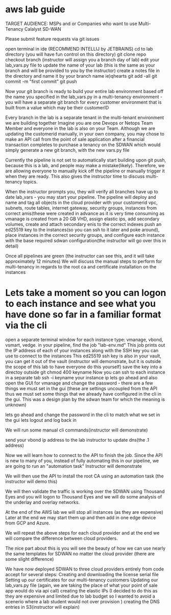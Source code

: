 aws lab guide
==============
TARGET AUDIENCE: MSPs and or Companies who want to use Multi-Tenancy Calalyst SD-WAN

Please submit feature requests via git issues


open terminal in ide (RECOMMEND INTELLIJ by JETBRAINS)
cd to lab directory (you will have fun control on this directory)
git clone repo 
checkout branch (instructor will assign you a branch day of lab)
edit your lab_vars.py file to update the name of your lab (this is the same as your branch and will be provided to you by the instructor)
create a notes file in the directory and name it by your branch name ie)qhearts
git add -all
git commit -m "first commit"
git push

Now your git branch is ready to build your entire lab environment based off the name you specified in the lab_vars.py
in a multi-tenancy environment - you will have a separate git branch for every customer environment that is built from a value which may be their customerID

Every branch in the lab is a separate tenant in the multi-tenant environment we are building together
Imagine you are one Devops or Netops Team Member and everyone in the lab is also on your Team. 
Although we are updating the customerid manually, in your own company, you may chose to make an API call from the point of sale application 
after a financial transaction completes to purchase a tenancy on the SDWAN which would simply generate a new git branch, with the new vars.py file

Currently the pipeline is not set to automatically start building upon git push, because this is a lab, and people may make a mistake(likely). Therefore, 
we are allowing everyone to manually kick off the pipeline or manually trigger it when they are ready. This also gives the instructor time to discuss 
multi-tenancy topics. 

When the instructor prompts you, they will verify all branches have up to date lab_vars - you may start your pipeline.
The pipeline will deploy and name and tag all objects in the cloud provider with your customerid
vpc, subnets, route tables, internet gateway, security groups, instances from correct amis(these were created in advance as it is very time consuming as vmanage is created from a 20 GB VHD, assign elastic ips, add secondary volumes, create and attach secondary enis to the correct indexes
push an ed25519 key to the instances(so you can ssh to it later and poke around), place instances in the correct security groups, and configure each instance with the base required
sdwan configuration(the instructor will go over this in detail)

Once all pipelines are green (the instructor can see this, and it will take approximately 12 minutes)
We will discuss the manual steps to perform for multi-tenancy in regards to the root ca and certificate installation on the instances

Lets take a moment so you can logon to each instance and see what you have done so far in a familiar format via the cli
==========
open a separate terminal window for each instance type: vmanage, vbond, vsmart, vedge. 
in your pipeline, find the job "lab-env.md"
This job prints out the IP address of each of your instances along with the SSH key you can use to connect to the instances
This ed25519 ssh key is also in your vault, you can get it out of the vault (instructor will demonstrate, but it is outside the scope of this lab to have everyone do this yourself)
save the key into a directoy outside git
chmod 400 keyname
Now you can ssh to each instance in a separate tab
ssh -i keyname your instance ip
lets go ahead and also open the GUI for vmanage and change the password - there are a few things we must set in the gui (these are settings uncoupled from the API thus we must
set some things that we already have configured in the cli in the gui. This was a design plan by the sdwan team for which the meaning is unknown)

lets go ahead and change the password in the cli to match what we set in the gui
lets logout and log back in


We will run some manual cli commands(instructor will demonstrate)

send your vbond ip address to the lab instructor to update dns(the .1 address)

Now we will learn how to connect to the API to finish the job.
Since the API is new to many of you, instead of fully automating this in our pipeline, we are going to run an "automation task"
Instructor will demonstrate

We will then use the API to install the root CA using an automation task (the instructor will demo this)

We will then validate the traffic is working over the SDWAN using Thousand Eyes and you will logon to Thousand Eyes and we will do some analysis of the underlay and overlay networks.

At the end of the AWS lab we will stop all instances (as they are expensive)
Later at the end we may start them up and then add in one edge device from GCP and Azure.

We will repeat the above steps for each cloud provider and at the end we will compare the difference between cloud providers.

The nice part about this is you will see the beauty of how we can use nearly the same templates for SDWAN no matter the cloud provider (there are some slight difference)

We have now deployed SDWAN to three cloud providers entirely from code accept for several steps:
Creating and downloading the license serial file
Setting up our certificates for our multi-tenancy customers
Updating our lab_vars.py file (again, we are taking the place of what your point of sale app would do via api call)
creating the elastic IPs (I decided to do this as they are expensive and limited due to lab budget so I wanted to avoid a scenerio where a lab student would not over provision )
creating the DNS entries in S3(instructor will explain)







